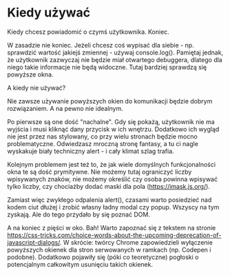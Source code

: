 # Kiedy używać

Kiedy chcesz powiadomić o czymś użytkownika. Koniec.

W zasadzie nie koniec. Jeżeli chcesz coś wypisać dla siebie - np. sprawdzić wartość jakiejś zmiennej - używaj console.log(). Pamiętaj jednak, że użytkownik zazwyczaj nie będzie miał otwartego debuggera, dlatego dla niego takie informacje nie będą widoczne. Tutaj bardziej sprawdzą się powyższe okna.

A kiedy nie używać?

Nie zawsze używanie powyższych okien do komunikacji będzie dobrym rozwiązaniem. A na pewno nie idealnym.

Po pierwsze są one dość "nachalne". Gdy się pokażą, użytkownik nie ma wyjścia i musi kliknąć dany przycisk w ich wnętrzu. Dodatkowo ich wygląd nie jest przez nas stylowany, co przy wielu stronach będzie mocno problematyczne. Odwiedzasz mroczną stronę fantasy, a tu ci nagle wyskakuje biały techniczny alert - i cały klimat szlag trafia.

Kolejnym problemem jest też to, że jak wiele domyślnych funkcjonalności okna te są dość prymitywne. Nie możemy tutaj ograniczyć liczby wpisywanych znaków, nie możemy określić czy osoba powinna wpisywać tylko liczby, czy chociażby dodać maski dla pola (https://imask.js.org/).

Zamiast więc zwykłego odpalenia alert(), czasami warto posiedzieć nad kodem ciut dłużej i zrobić własny ładny modal czy popup. Wszyscy na tym zyskają. Ale do tego przydało by się poznać DOM.

A na koniec z pięści w oko. Bah! Warto zapoznać się z tekstem na stronie https://css-tricks.com/choice-words-about-the-upcoming-deprecation-of-javascript-dialogs/. W skrócie: twórcy Chrome zapowiedzieli wyłączenie powyższych okienek dla stron serwowanych w ramkach (np. Codepen i podobne). Dodatkowo pojawiły się (póki co teoretyczne) pogłoski o potencjalnym całkowitym usunięciu takich okienek.